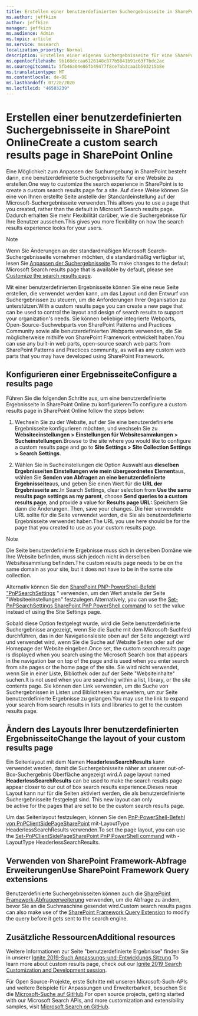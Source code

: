 ```yaml
---
title: Erstellen einer benutzerdefinierten Suchergebnisseite in SharePoint Online
ms.author: jeffkizn
author: jeffkizn
manager: jeffkizn
ms.audience: Admin
ms.topic: article
ms.service: mssearch
localization_priority: Normal
description: Erstellen einer eigenen Suchergebnisseite für eine SharePoint Online Website
ms.openlocfilehash: 9b168dccaa6126148c877b5841b91c63f7bdc2ac
ms.sourcegitcommit: 5fb46a04e86fb49477f8ce7ab3caa1b503215b8e
ms.translationtype: MT
ms.contentlocale: de-DE
ms.lasthandoff: 07/28/2020
ms.locfileid: "46503239"
---
```

# <a name="create-a-custom-search-results-page-in-sharepoint-online"></a><span data-ttu-id="75542-103">Erstellen einer benutzerdefinierten Suchergebnisseite in SharePoint Online</span><span class="sxs-lookup"><span data-stu-id="75542-103">Create a custom search results page in SharePoint Online</span></span>

<span data-ttu-id="75542-104">Eine Möglichkeit zum Anpassen der Suchumgebung in SharePoint besteht darin, eine benutzerdefinierte Suchergebnisseite für eine Website zu erstellen.</span><span class="sxs-lookup"><span data-stu-id="75542-104">One way to customize the search experience in SharePoint is to create a custom search results page for a site.</span></span> <span data-ttu-id="75542-105">Auf diese Weise können Sie eine von Ihnen erstellte Seite anstelle der Standardeinstellung auf der Microsoft-Suchergebnisseite verwenden.</span><span class="sxs-lookup"><span data-stu-id="75542-105">This allows you to use a page that you created, rather than the default in Microsoft Search results page.</span></span> <span data-ttu-id="75542-106">Dadurch erhalten Sie mehr Flexibilität darüber, wie die Suchergebnisse für Ihre Benutzer aussehen.</span><span class="sxs-lookup"><span data-stu-id="75542-106">This gives you more flexibility on how the search results experience looks for your users.</span></span>

>[!NOTE]
> <span data-ttu-id="75542-107">Wenn Sie Änderungen an der standardmäßigen Microsoft Search-Suchergebnisseite vornehmen möchten, die standardmäßig verfügbar ist, lesen Sie [Anpassen der Suchergebnisseite](customize-search-page.md).</span><span class="sxs-lookup"><span data-stu-id="75542-107">To make changes to the default Microsoft Search results page that is available by default, please see [Customize the search results page](customize-search-page.md).</span></span>

<span data-ttu-id="75542-108">Mit einer benutzerdefinierten Ergebnisseite können Sie eine neue Seite erstellen, die verwendet werden kann, um das Layout und den Entwurf von Suchergebnissen zu steuern, um die Anforderungen Ihrer Organisation zu unterstützen.</span><span class="sxs-lookup"><span data-stu-id="75542-108">With a custom results page you can create a new page that can be used to control the layout and design of search results to support your organization's needs.</span></span> <span data-ttu-id="75542-109">Sie können beliebige integrierte Webparts, Open-Source-Suchwebparts von SharePoint Patterns and Practices Community sowie alle benutzerdefinierten Webparts verwenden, die Sie möglicherweise mithilfe von SharePoint Framework entwickelt haben.</span><span class="sxs-lookup"><span data-stu-id="75542-109">You can use any built-in web parts, open-source search web parts from SharePoint Patterns and Practices community, as well as any custom web parts that you may have developed using SharePoint Framework.</span></span>

## <a name="configure-a-results-page"></a><span data-ttu-id="75542-110">Konfigurieren einer Ergebnisseite</span><span class="sxs-lookup"><span data-stu-id="75542-110">Configure a results page</span></span>

<span data-ttu-id="75542-111">Führen Sie die folgenden Schritte aus, um eine benutzerdefinierte Ergebnisseite in SharePoint Online zu konfigurieren:</span><span class="sxs-lookup"><span data-stu-id="75542-111">To configure a custom results page in SharePoint Online follow the steps below:</span></span>

1. <span data-ttu-id="75542-112">Wechseln Sie zu der Website, auf der Sie eine benutzerdefinierte Ergebnisseite konfigurieren möchten, und wechseln Sie zu **Websiteeinstellungen > Einstellungen für Websitesammlungen > Sucheinstellungen**.</span><span class="sxs-lookup"><span data-stu-id="75542-112">Browse to the site where you would like to configure a custom results page and go to **Site Settings > Site Collection Settings > Search Settings**.</span></span>

2. <span data-ttu-id="75542-113">Wählen Sie in Sucheinstellungen die Option Auswahl aus **dieselben Ergebnisseiten Einstellungen wie mein übergeordnetes Element**aus, wählen Sie **Senden von Abfragen an eine benutzerdefinierte Ergebnisseite**aus, und geben Sie einen Wert für die **URL der Ergebnisseite an:**.</span><span class="sxs-lookup"><span data-stu-id="75542-113">In Search Settings, clear selection from **Use the same results page settings as my parent**, choose **Send queries to a custom results page**, and provide a value for **Results page URL:**.</span></span><span data-ttu-id="75542-114">Speichern Sie dann die Änderungen.</span><span class="sxs-lookup"><span data-stu-id="75542-114"> Then, save your changes.</span></span> <span data-ttu-id="75542-115">Die hier verwendete URL sollte für die Seite verwendet werden, die Sie als benutzerdefinierte Ergebnisseite verwendet haben.</span><span class="sxs-lookup"><span data-stu-id="75542-115">The URL you use here should be for the page that you created to use as your custom results page.</span></span>

>[!NOTE]
> <span data-ttu-id="75542-116">Die Seite benutzerdefinierte Ergebnisse muss sich in derselben Domäne wie Ihre Website befinden, muss sich jedoch nicht in derselben Websitesammlung befinden.</span><span class="sxs-lookup"><span data-stu-id="75542-116">The custom results page needs to be on the same domain as your site, but it does not have to be in the same site collection.</span></span>  

<span data-ttu-id="75542-117">Alternativ können Sie den [SharePoint PNP-PowerShell-Befehl "PnPSearchSettings](https://docs.microsoft.com/powershell/module/sharepoint-pnp/set-pnpsearchsettings?view=sharepoint-ps) " verwenden, um den Wert anstelle der Seite "Websiteeinstellungen" festzulegen.</span><span class="sxs-lookup"><span data-stu-id="75542-117">Alternatively, you can use the [Set-PnPSearchSettings SharePoint PnP PowerShell command](https://docs.microsoft.com/powershell/module/sharepoint-pnp/set-pnpsearchsettings?view=sharepoint-ps) to set the value instead of using the Site Settings page.</span></span>

<span data-ttu-id="75542-118">Sobald diese Option festgelegt wurde, wird die Seite benutzerdefinierte Suchergebnisse angezeigt, wenn Sie die Suche mit dem Microsoft-Suchfeld durchführen, das in der Navigationsleiste oben auf der Seite angezeigt wird und verwendet wird, wenn Sie die Suche auf Website Seiten oder auf der Homepage der Website eingeben.</span><span class="sxs-lookup"><span data-stu-id="75542-118">Once set, the custom search results page is displayed when you search using the Microsoft Search box that appears in the navigation bar on top of the page and is used when you enter search from site pages or the home page of the site.</span></span> <span data-ttu-id="75542-119">Sie wird nicht verwendet, wenn Sie in einer Liste, Bibliothek oder auf der Seite "Websiteinhalte" suchen.</span><span class="sxs-lookup"><span data-stu-id="75542-119">It is not used when you are searching within a list, library, or the site contents page.</span></span> <span data-ttu-id="75542-120">Sie können den Link verwenden, um die Suche von Suchergebnissen in Listen und Bibliotheken zu erweitern, um zur Seite benutzerdefinierte Ergebnisse zu gelangen.</span><span class="sxs-lookup"><span data-stu-id="75542-120">You may use the link to expand your search from search results in lists and libraries to get to the custom results page.</span></span>

## <a name="change-the-layout-of-your-custom-results-page"></a><span data-ttu-id="75542-121">Ändern des Layouts Ihrer benutzerdefinierten Ergebnisseite</span><span class="sxs-lookup"><span data-stu-id="75542-121">Change the layout of your custom results page</span></span>

<span data-ttu-id="75542-122">Ein Seitenlayout mit dem Namen **HeaderlessSearchResults** kann verwendet werden, damit die Suchergebnisseite näher an unserer out-of-Box-Suchergebnis Oberfläche angezeigt wird.</span><span class="sxs-lookup"><span data-stu-id="75542-122">A page layout named **HeaderlessSearchResults** can be used to make the search results page appear closer to our out of box search results experience.</span></span><span data-ttu-id="75542-123">Dieses neue Layout kann nur für die Seiten aktiviert werden, die als benutzerdefinierte Suchergebnisseite festgelegt sind.</span><span class="sxs-lookup"><span data-stu-id="75542-123"> This new layout can only be active for the pages that are set to be the custom search results page.</span></span>

<span data-ttu-id="75542-124">Um das Seitenlayout festzulegen, können Sie den [PnP-PowerShell-Befehl von PnPClientSidePageSharePoint](https://docs.microsoft.com/powershell/module/sharepoint-pnp/set-pnpclientsidepage?view=sharepoint-ps) mit-LayoutType HeaderlessSearchResults verwenden.</span><span class="sxs-lookup"><span data-stu-id="75542-124">To set the page layout, you can use the [Set-PnPClientSidePageSharePoint PnP PowerShell command](https://docs.microsoft.com/powershell/module/sharepoint-pnp/set-pnpclientsidepage?view=sharepoint-ps) with -LayoutType HeaderlessSearchResults.</span></span>

## <a name="use-sharepoint-framework-query-extensions"></a><span data-ttu-id="75542-125">Verwenden von SharePoint Framework-Abfrage Erweiterungen</span><span class="sxs-lookup"><span data-stu-id="75542-125">Use SharePoint Framework Query extensions</span></span>

<span data-ttu-id="75542-126">Benutzerdefinierte Suchergebnisseiten können auch die [SharePoint Framework-Abfrageerweiterung](https://docs.microsoft.com/sharepoint/dev/spfx/building-search-extensions) verwenden, um die Abfrage zu ändern, bevor Sie an die Suchmaschine gesendet wird.</span><span class="sxs-lookup"><span data-stu-id="75542-126">Custom search results pages can also make use of the [SharePoint Framework Query Extension](https://docs.microsoft.com/sharepoint/dev/spfx/building-search-extensions) to modify the query before it gets sent to the search engine.</span></span>

## <a name="additional-resources"></a><span data-ttu-id="75542-127">Zusätzliche Ressourcen</span><span class="sxs-lookup"><span data-stu-id="75542-127">Additional resources</span></span>

<span data-ttu-id="75542-128">Weitere Informationen zur Seite "benutzerdefinierte Ergebnisse" finden Sie in unserer [Ignite 2019-Such Anpassungs-und-Entwicklungs Sitzung](https://myignite.techcommunity.microsoft.com/sessions/85238?source=sessions).</span><span class="sxs-lookup"><span data-stu-id="75542-128">To learn more about custom results page, check out our [Ignite 2019 Search Customization and Development session](https://myignite.techcommunity.microsoft.com/sessions/85238?source=sessions).</span></span>

<span data-ttu-id="75542-129">Für Open Source-Projekte, erste Schritte mit unseren Microsoft-Such-APIs und weitere Beispiele für Anpassungen und Erweiterbarkeit, besuchen Sie die [Microsoft-Suche auf GitHub](https://github.com/microsoft-search).</span><span class="sxs-lookup"><span data-stu-id="75542-129">For open source projects, getting started with our Microsoft Search APIs, and more customization and extensibility samples, visit [Microsoft Search on GitHub](https://github.com/microsoft-search).</span></span>
